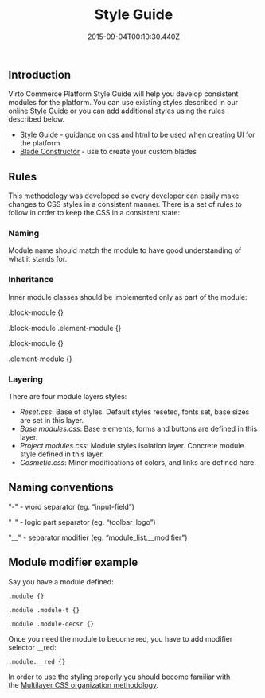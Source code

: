 ﻿---
title: Style Guide
description: The article contains Virto Commerce style guide
layout: docs
date: 2015-09-04T00:10:30.440Z
priority: 3
---
## Introduction

Virto Commerce Platform Style Guide will help you develop consistent modules for the platform. You can use existing styles described in our online [Style Guide](http://virtocommerce.com/platform/styleguide/)[ ]()or you can add additional styles using the rules described below.

* [Style Guide](http://virtocommerce.com/styleguide/index.html) - guidance on css and html to be used when creating UI for the platform
* [Blade Constructor](http://virtocommerce.com/styleguide/blade-constructor.html) - use to create your custom blades

## Rules

This methodology was developed so every developer can easily make changes to CSS styles in a consistent manner. There is a set of rules to follow in order to keep the CSS in a consistent state:

### Naming

Module name should match the module to have good understanding of what it stands for.

### Inheritance

Inner module classes should be implemented only as part of the module:

.block-module {}

.block-module .element-module {}

.block-module {}

.element-module {}

### Layering

There are four module layers styles:

* *Reset.css*: Base of styles. Default styles reseted, fonts set, base sizes are set in this layer. 
* *Base modules.css*: Base elements, forms and buttons are defined in this layer.
* *Project modules.css*: Module styles isolation layer. Concrete module style defined in this layer.
* *Cosmetic.css*: Minor modifications of colors, and links are defined here.

## Naming conventions

"-" - word separator (eg. “input-field”)

"_" - logic part separator (eg. “toolbar_logo”)

"__" - separator modifier (eg. “module_list.__modifier”)

## Module modifier example

Say you have a module defined:

```
.module {}

.module .module-t {}

.module .module-decsr {}
```

Once you need the module to become red, you have to add modifier selector __red:

```
.module.__red {}
```
  
In order to use the styling properly you should become familiar with the [Multilayer CSS organization methodology](http://operatino.github.io/MCSS/en/).
